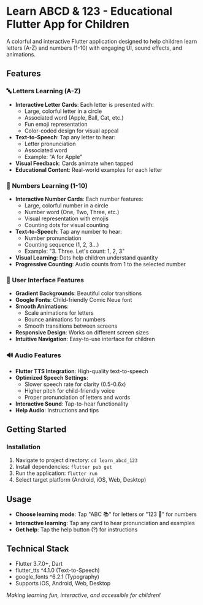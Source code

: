 # Learn ABCD & 123 - Educational Flutter App for Children

A colorful and interactive Flutter application designed to help children learn letters (A-Z) and numbers (1-10) with engaging UI, sound effects, and animations.

## Features

### 🔤 Letters Learning (A-Z)
- **Interactive Letter Cards**: Each letter is presented with:
  - Large, colorful letter in a circle
  - Associated word (Apple, Ball, Cat, etc.)
  - Fun emoji representation
  - Color-coded design for visual appeal
- **Text-to-Speech**: Tap any letter to hear:
  - Letter pronunciation
  - Associated word
  - Example: "A for Apple"
- **Visual Feedback**: Cards animate when tapped
- **Educational Content**: Real-world examples for each letter

### 🔢 Numbers Learning (1-10)
- **Interactive Number Cards**: Each number features:
  - Large, colorful number in a circle
  - Number word (One, Two, Three, etc.)
  - Visual representation with emojis
  - Counting dots for visual counting
- **Text-to-Speech**: Tap any number to hear:
  - Number pronunciation
  - Counting sequence (1, 2, 3...)
  - Example: "3. Three. Let's count: 1, 2, 3"
- **Visual Learning**: Dots help children understand quantity
- **Progressive Counting**: Audio counts from 1 to the selected number

### 🎨 User Interface Features
- **Gradient Backgrounds**: Beautiful color transitions
- **Google Fonts**: Child-friendly Comic Neue font
- **Smooth Animations**: 
  - Scale animations for letters
  - Bounce animations for numbers
  - Smooth transitions between screens
- **Responsive Design**: Works on different screen sizes
- **Intuitive Navigation**: Easy-to-use interface for children

### 🔊 Audio Features
- **Flutter TTS Integration**: High-quality text-to-speech
- **Optimized Speech Settings**:
  - Slower speech rate for clarity (0.5-0.6x)
  - Higher pitch for child-friendly voice
  - Proper pronunciation of letters and words
- **Interactive Sound**: Tap-to-hear functionality
- **Help Audio**: Instructions and tips

## Getting Started

### Installation
1. Navigate to project directory: `cd learn_abcd_123`
2. Install dependencies: `flutter pub get`
3. Run the application: `flutter run`
4. Select target platform (Android, iOS, Web, Desktop)

## Usage
- **Choose learning mode**: Tap "ABC 📚" for letters or "123 🔢" for numbers
- **Interactive learning**: Tap any card to hear pronunciation and examples
- **Get help**: Tap the help button (?) for instructions

## Technical Stack
- Flutter 3.7.0+, Dart
- flutter_tts ^4.1.0 (Text-to-Speech)
- google_fonts ^6.2.1 (Typography)
- Supports iOS, Android, Web, Desktop

*Making learning fun, interactive, and accessible for children!*
